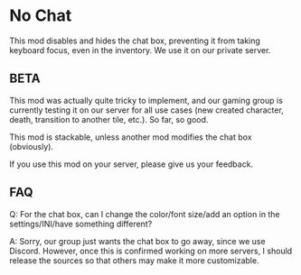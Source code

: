 # No Chat

This mod disables and hides the chat box, preventing it from taking keyboard focus, even in the inventory. We use it on our private server. 


## BETA

This mod was actually quite tricky to implement, and our gaming group is currently testing it on our server for all use cases (new created character, death, transition to another tile, etc.). So far, so good.

This mod is stackable, unless another mod modifies the chat box (obviously).

If you use this mod on your server, please give us your feedback.

## FAQ

Q: For the chat box, can I change the color/font size/add an option in the settings/INI/have something different?

A: Sorry, our group just wants the chat box to go away, since we use Discord. However, once this is confirmed working on more servers, I should release the sources so that others may make it more customizable.
